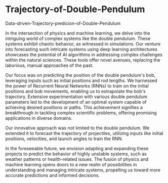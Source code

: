 # Trajectory-of-Double-Pendulum
Data-driven-Trajectory-predicion-of-Double-Pendulum


In the intersection of physics and machine learning, we delve into the intriguing world of complex systems like the double pendulum. These systems exhibit chaotic behavior, as witnessed in simulations. Our venture into forecasting such intricate systems using deep learning architectures showcases the potential of AI algorithms in addressing complex challenges within the natural sciences. These tools offer novel avenues, replacing the laborious, manual approaches of the past.

Our focus was on predicting the position of the double pendulum's bob, leveraging inputs such as initial positions and rod lengths. We harnessed the power of Recurrent Neural Networks (RNNs) to train on the initial positions and bob movements, enabling us to extrapolate the bob's trajectory. Extensive experimentation with various double pendulum parameters led to the development of an optimal system capable of achieving desired positions or paths. This achievement signifies a breakthrough in tackling complex scientific problems, offering promising applications in diverse domains.

Our innovative approach was not limited to the double pendulum. We extended it to forecast the trajectory of projectiles, utilizing inputs like initial positions, velocities, and launch angles to train the RNN.

In the foreseeable future, we envision adapting and expanding these projects to predict the behavior of highly unstable systems, such as weather patterns or health-related issues. The fusion of physics and machine learning opens doors to a new realm of possibilities in understanding and managing intricate systems, propelling us toward more accurate predictions and informed decisions.
